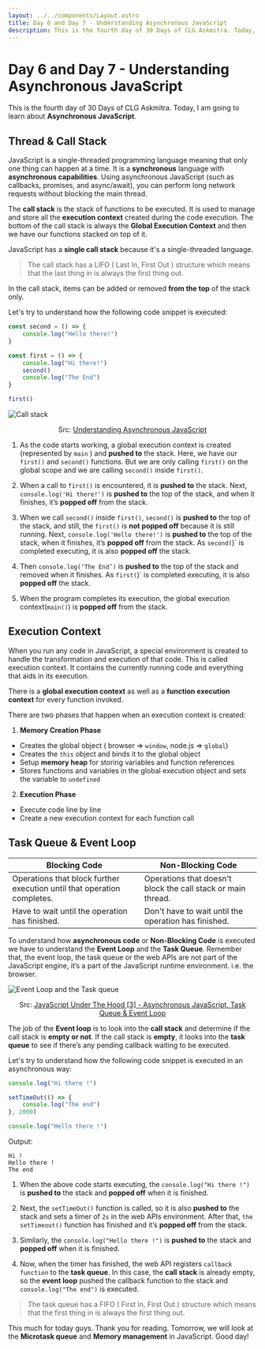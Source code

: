 ```yaml
---
layout: ../../components/Layout.astro
title: Day 6 and Day 7 - Understanding Asynchronous JavaScript
description: This is the fourth day of 30 Days of CLG Askmitra. Today, I am going to learn about Asynchronous JavaScript.
---
```


# Day 6 and Day 7 - Understanding Asynchronous JavaScript

This is the fourth day of 30 Days of CLG Askmitra. Today, I am going to learn about **Asynchronous JavaScript**.

## Thread & Call Stack

JavaScript is a single-threaded programming language meaning that only one thing can happen at a time. It is a **synchronous** language with **asynchronous capabilities**. Using asynchronous JavaScript (such as callbacks, promises, and async/await), you can perform long network requests without blocking the main thread.

The **call stack** is the stack of functions to be executed. It is used to manage and store all the **execution context** created during the code execution. The bottom of the call stack is always the **Global Execution Context** and then we have our functions stacked on top of it.

JavaScript has a **single call stack** because it's a single-threaded language.

> The call stack has a LIFO ( Last In, First Out ) structure which means that the last thing in is always the first thing out.

In the call stack, items can be added or removed **from the top** of the stack only.

Let's try to understand how the following code snippet is executed:

```js
const second = () => {
	console.log("Hello there!")
}

const first = () => {
	console.log("Hi there!")
	second()
	console.log("The End")
}

first()
```

![Call stack](/images/call-stack.png)

<p align="center">Src: <a href="https://blog.bitsrc.io/understanding-asynchronous-javascript-the-event-loop-74cd408419ff">Understanding Asynchronous JavaScript</a></p>

1. As the code starts working, a global execution context is created (represented by `main` ) and **pushed to** the stack. Here, we have our `first()` and `second()` functions. But we are only calling `first()` on the global scope and we are calling `second()` inside `first()`.

2. When a call to `first()` is encountered, it is **pushed to** the stack. Next, `console.log('Hi there!')` is **pushed to** the top of the stack, and when it finishes, it’s **popped off** from the stack.

3. When we call `second()` inside `first()`, `second()` is **pushed to** the top of the stack, and still, the `first()` is **not popped off** because it is still running. Next, `console.log('Hello there!')` is **pushed to** the top of the stack, when it finishes, it’s **popped off** from the stack. As `second(`)` is completed executing, it is also **popped off** the stack.

4. Then `console.log(‘The End’)` is **pushed to** the top of the stack and removed when it finishes. As `first(`)` is completed executing, it is also **popped off** the stack.

5. When the program completes its execution, the global execution context(`main()`) is **popped off** from the stack.

## Execution Context

When you run any code in JavaScript, a special environment is created to handle the transformation and execution of that code. This is called execution context. It contains the currently running code and everything that aids in its execution.

There is a **global execution context** as well as a **function execution context** for every function invoked.

There are two phases that happen when an execution context is created:

1. **Memory Creation Phase**

-   Creates the global object ( browser => `window`, node.js => `global`)
-   Creates the `this` object and binds it to the global object
-   Setup **memory heap** for storing variables and function references
-   Stores functions and variables in the global execution object and sets the variable to `undefined`

2. **Execution Phase**

-   Execute code line by line
-   Create a new execution context for each function call

## Task Queue & Event Loop

| Blocking Code                                                           | Non-Blocking Code                                            |
| ----------------------------------------------------------------------- | ------------------------------------------------------------ |
| Operations that block further execution until that operation completes. | Operations that doesn't block the call stack or main thread. |
| Have to wait until the operation has finished.                          | Don't have to wait until the operation has finished.         |

To understand how **asynchronous code** or **Non-Blocking Code** is executed we have to understand the **Event Loop** and the **Task Queue**. Remember that, the event loop, the task queue or the web APIs are not part of the JavaScript engine, it’s a part of the JavaScript runtime environment. i.e. the browser.

![Event Loop and the Task queue](/images/task-queue-event-loop.png)

<p align="center">Src: <a href="https://www.youtube.com/watch?v=28AXSTCpsyU&list=PLillGF-Rfqbars4vKNtpcWVDUpVOVTlgB&index=3">JavaScript Under The Hood [3] - Asynchronous JavaScript, Task Queue & Event Loop</a></p>

The job of the **Event loop** is to look into the **call stack** and determine if the call stack is **empty or not**. If the call stack is **empty**, it looks into the **task queue** to see if there’s any pending callback waiting to be executed.

Let's try to understand how the following code snippet is executed in an asynchronous way:

```js
console.log("Hi there !")

setTimeOut(() => {
	console.log("The end")
}, 2000)

console.log("Hello there !")
```

Output:

```
Hi !
Hello there !
The end
```

1. When the above code starts executing, the `console.log("Hi there !")` is **pushed to** the stack and **popped off** when it is finished.

2. Next, the `setTimeOut()` function is called, so it is also **pushed to** the stack and sets a timer of `2s` in the web APIs environment. After that, `the setTimeout()` function has finished and it’s **popped off** from the stack.

3. Similarly, the `console.log("Hello there !")` is **pushed to** the stack and **popped off** when it is finished.

4. Now, when the timer has finished, the web API registers `callback function` to the **task queue**. In this case, the **call stack** is already empty, so the **event loop** pushed the callback function to the stack and `console.log("The end")` is executed.

> The task queue has a FIFO ( First In, First Out ) structure which means that the first thing in is always the first thing out.

This much for today guys. Thank you for reading. Tomorrow, we will look at the **Microtask queue** and **Memory management** in JavaScript. Good day!
